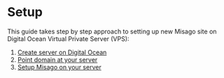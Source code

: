 Setup
=====

This guide takes step by step approach to setting up new Misago site on Digital Ocean Virtual Private Server (VPS):

1. [Create server on Digital Ocean](./Server.md)
2. [Point domain at your server](./Domain.md)
3. [Setup Misago on your server](./Misago.md)
